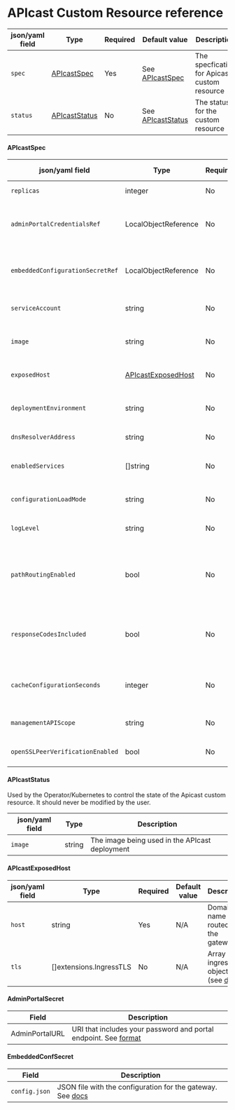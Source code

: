 # APIcast Custom Resource reference

**json/yaml field**| **Type** | **Required** | **Default value** | **Description** |
| --- | --- | --- | --- | --- |
| `spec` | [APIcastSpec](#APIcastSpec) | Yes | See [APIcastSpec](#APIcastSpec) | The specfication for Apicast custom resource |
| `status` | [APIcastStatus](#APIcastStatus) | No | See [APIcastStatus](#APIcastStatus) | The status for the custom resource  |

#### APIcastSpec

**json/yaml field**| **Type** | **Required** | **Default value** | **Description** |
| --- | --- | --- | --- | --- |
| `replicas` | integer | No | 1 | Number of replica pods |
| `adminPortalCredentialsRef` | LocalObjectReference | No | N/A | Secret with the portal endpoint URL information. See [AdminPortalSecret](#AdminPortalSecret) for required format |
| `embeddedConfigurationSecretRef` | LocalObjectReference | No | N/A | Secret containing the gateway configuration. See [EmbeddedConfSecret](#EmbeddedConfSecret) for required format |
| `serviceAccount` | string | No | `default` service account | Service account associated to the gateway |
| `image` | string | No | Official apicast image | Apicast gateway container image. Only for devtesting purposes |
| `exposedHost` | [APIcastExposedHost](#APIcastExposedHost) | No | No external access | Domain name used for external access |
| `deploymentEnvironment` | string | No | N/A | Environment for which the configuration (see [docs](https://github.com/3scale/APIcast/blob/master/doc/parameters.md#threescale_deployment_env)) |
| `dnsResolverAddress` | string | No | N/A | DNS resolver (see [docs](https://github.com/3scale/APIcast/blob/master/doc/parameters.md#resolver)) |
| `enabledServices` | []string | No | N/A | List of service IDs used to filter the services configured (see [docs](https://github.com/3scale/APIcast/blob/master/doc/parameters.md#apicast_services_list)) |
| `configurationLoadMode` | string | No | N/A | Defines how to load the configuration (see [docs](https://github.com/3scale/APIcast/blob/master/doc/parameters.md#apicast_configuration_loader)) |
| `logLevel` | string | No | N/A | Log level for the OpenResty logs  (see [docs](https://github.com/3scale/APIcast/blob/master/doc/parameters.md#apicast_log_level)) |
| `pathRoutingEnabled` | bool | No | N/A | When this parameter is set to true, the gateway will use path-based routing in addition to the default host-based routing (see [docs](https://github.com/3scale/APIcast/blob/master/doc/parameters.md#apicast_path_routing)) |
| `responseCodesIncluded` | bool | No | N/A | When set to true, APIcast will log the response code of the response returned by the API backend in 3scale (see [docs](https://github.com/3scale/APIcast/blob/master/doc/parameters.md#apicast_response_codes)) |
| `cacheConfigurationSeconds` | integer | No | N/A | Specifies the period (in seconds) that the configuration will be stored in the cache (see [docs](https://github.com/3scale/APIcast/blob/master/doc/parameters.md#apicast_configuration_cache)) |
| `managementAPIScope` | string | No | N/A | Apicast management API configuration control (see [docs](https://github.com/3scale/APIcast/blob/master/doc/parameters.md#apicast_management_api)) |
| `openSSLPeerVerificationEnabled` | bool | No | N/A | Controls the OpenSSL Peer Verification (see [docs](https://github.com/3scale/APIcast/blob/master/doc/parameters.md#openssl_verify)) |

#### APIcastStatus

Used by the Operator/Kubernetes to control the state of the Apicast custom resource. It should never be modified by the user.

| **json/yaml field** | **Type** | **Description** |
| --- | --- | --- |
| `image` | string | The image being used in the APIcast deployment |

#### APIcastExposedHost

| **json/yaml field** | **Type** | **Required** | **Default value** | **Description** |
| --- | --- | --- | --- | --- |
| `host` | string | Yes | N/A | Domain name being routed to the gateway |
| `tls` | []extensions.IngressTLS | No | N/A | Array of ingress TLS objects (see [doc](https://kubernetes.io/docs/concepts/services-networking/ingress/#tls)) |

#### AdminPortalSecret

| **Field** | **Description** |
| --- | --- |
| AdminPortalURL | URI that includes your password and portal endpoint. See [format](https://github.com/3scale/APIcast/blob/master/doc/parameters.md#threescale_portal_endpoint) |

#### EmbeddedConfSecret

| **Field** | **Description** |
| --- | --- |
| `config.json` | JSON file with the configuration for the gateway. See [docs](https://github.com/3scale/APIcast/blob/master/doc/parameters.md#threescale_config_file) |